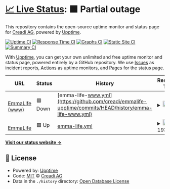 # [📈 Live Status](https://creadi.github.io/emmalife-upptime): <!--live status--> **🟧 Partial outage**

This repository contains the open-source uptime monitor and status page for [Creadi AG](https://www.creadi.ch), powered by [Upptime](https://github.com/upptime/upptime).

[![Uptime CI](https://github.com/creadi/emmalife-upptime/workflows/Uptime%20CI/badge.svg)](https://github.com/upptime/upptime/actions?query=workflow%3A%22Uptime+CI%22)
[![Response Time CI](https://github.com/creadi/emmalife-upptime/workflows/Response%20Time%20CI/badge.svg)](https://github.com/upptime/upptime/actions?query=workflow%3A%22Response+Time+CI%22)
[![Graphs CI](https://github.com/creadi/emmalife-upptime/workflows/Graphs%20CI/badge.svg)](https://github.com/upptime/upptime/actions?query=workflow%3A%22Graphs+CI%22)
[![Static Site CI](https://github.com/creadi/emmalife-upptime/workflows/Static%20Site%20CI/badge.svg)](https://github.com/upptime/upptime/actions?query=workflow%3A%22Static+Site+CI%22)
[![Summary CI](https://github.com/creadi/emmalife-upptime/workflows/Summary%20CI/badge.svg)](https://github.com/upptime/upptime/actions?query=workflow%3A%22Summary+CI%22)

With [Upptime](https://upptime.js.org), you can get your own unlimited and free uptime monitor and status page, powered entirely by a GitHub repository. We use [Issues](https://github.com/creadi/emmalife-upptime/issues) as incident reports, [Actions](https://github.com/creadi/emmalife-upptime/actions) as uptime monitors, and [Pages](https://creadi.github.io/emmalife-upptime) for the status page.

<!--start: status pages-->
<!-- This summary is generated by Upptime (https://github.com/upptime/upptime) -->
<!-- Do not edit this manually, your changes will be overwritten -->
<!-- prettier-ignore -->
| URL | Status | History | Response Time | Uptime |
| --- | ------ | ------- | ------------- | ------ |
| <img alt="" src="https://favicons.githubusercontent.com/www.emmlife.com" height="13"> [EmmaLife (www)](https://www.emmlife.com) | 🟥 Down | [emma-life-www.yml](https://github.com/creadi/emmalife-upptime/commits/HEAD/history/emma-life-www.yml) | <details><summary><img alt="Response time graph" src="./graphs/emma-life-www/response-time-week.png" height="20"> 0ms</summary><br><a href="https://creadi.github.io/emmalife-upptime/history/emma-life-www"><img alt="Response time 0" src="https://img.shields.io/endpoint?url=https%3A%2F%2Fraw.githubusercontent.com%2Fcreadi%2Femmalife-upptime%2FHEAD%2Fapi%2Femma-life-www%2Fresponse-time.json"></a><br><a href="https://creadi.github.io/emmalife-upptime/history/emma-life-www"><img alt="24-hour response time 0" src="https://img.shields.io/endpoint?url=https%3A%2F%2Fraw.githubusercontent.com%2Fcreadi%2Femmalife-upptime%2FHEAD%2Fapi%2Femma-life-www%2Fresponse-time-day.json"></a><br><a href="https://creadi.github.io/emmalife-upptime/history/emma-life-www"><img alt="7-day response time 0" src="https://img.shields.io/endpoint?url=https%3A%2F%2Fraw.githubusercontent.com%2Fcreadi%2Femmalife-upptime%2FHEAD%2Fapi%2Femma-life-www%2Fresponse-time-week.json"></a><br><a href="https://creadi.github.io/emmalife-upptime/history/emma-life-www"><img alt="30-day response time 0" src="https://img.shields.io/endpoint?url=https%3A%2F%2Fraw.githubusercontent.com%2Fcreadi%2Femmalife-upptime%2FHEAD%2Fapi%2Femma-life-www%2Fresponse-time-month.json"></a><br><a href="https://creadi.github.io/emmalife-upptime/history/emma-life-www"><img alt="1-year response time 0" src="https://img.shields.io/endpoint?url=https%3A%2F%2Fraw.githubusercontent.com%2Fcreadi%2Femmalife-upptime%2FHEAD%2Fapi%2Femma-life-www%2Fresponse-time-year.json"></a></details> | <details><summary><a href="https://creadi.github.io/emmalife-upptime/history/emma-life-www">100.00%</a></summary><a href="https://creadi.github.io/emmalife-upptime/history/emma-life-www"><img alt="All-time uptime 100.00%" src="https://img.shields.io/endpoint?url=https%3A%2F%2Fraw.githubusercontent.com%2Fcreadi%2Femmalife-upptime%2FHEAD%2Fapi%2Femma-life-www%2Fuptime.json"></a><br><a href="https://creadi.github.io/emmalife-upptime/history/emma-life-www"><img alt="24-hour uptime 100.00%" src="https://img.shields.io/endpoint?url=https%3A%2F%2Fraw.githubusercontent.com%2Fcreadi%2Femmalife-upptime%2FHEAD%2Fapi%2Femma-life-www%2Fuptime-day.json"></a><br><a href="https://creadi.github.io/emmalife-upptime/history/emma-life-www"><img alt="7-day uptime 100.00%" src="https://img.shields.io/endpoint?url=https%3A%2F%2Fraw.githubusercontent.com%2Fcreadi%2Femmalife-upptime%2FHEAD%2Fapi%2Femma-life-www%2Fuptime-week.json"></a><br><a href="https://creadi.github.io/emmalife-upptime/history/emma-life-www"><img alt="30-day uptime 100.00%" src="https://img.shields.io/endpoint?url=https%3A%2F%2Fraw.githubusercontent.com%2Fcreadi%2Femmalife-upptime%2FHEAD%2Fapi%2Femma-life-www%2Fuptime-month.json"></a><br><a href="https://creadi.github.io/emmalife-upptime/history/emma-life-www"><img alt="1-year uptime 100.00%" src="https://img.shields.io/endpoint?url=https%3A%2F%2Fraw.githubusercontent.com%2Fcreadi%2Femmalife-upptime%2FHEAD%2Fapi%2Femma-life-www%2Fuptime-year.json"></a></details>
| <img alt="" src="https://favicons.githubusercontent.com/emmlife.org" height="13"> [EmmaLife](https://emmlife.org) | 🟩 Up | [emma-life.yml](https://github.com/creadi/emmalife-upptime/commits/HEAD/history/emma-life.yml) | <details><summary><img alt="Response time graph" src="./graphs/emma-life/response-time-week.png" height="20"> 1930ms</summary><br><a href="https://creadi.github.io/emmalife-upptime/history/emma-life"><img alt="Response time 1930" src="https://img.shields.io/endpoint?url=https%3A%2F%2Fraw.githubusercontent.com%2Fcreadi%2Femmalife-upptime%2FHEAD%2Fapi%2Femma-life%2Fresponse-time.json"></a><br><a href="https://creadi.github.io/emmalife-upptime/history/emma-life"><img alt="24-hour response time 1930" src="https://img.shields.io/endpoint?url=https%3A%2F%2Fraw.githubusercontent.com%2Fcreadi%2Femmalife-upptime%2FHEAD%2Fapi%2Femma-life%2Fresponse-time-day.json"></a><br><a href="https://creadi.github.io/emmalife-upptime/history/emma-life"><img alt="7-day response time 1930" src="https://img.shields.io/endpoint?url=https%3A%2F%2Fraw.githubusercontent.com%2Fcreadi%2Femmalife-upptime%2FHEAD%2Fapi%2Femma-life%2Fresponse-time-week.json"></a><br><a href="https://creadi.github.io/emmalife-upptime/history/emma-life"><img alt="30-day response time 1930" src="https://img.shields.io/endpoint?url=https%3A%2F%2Fraw.githubusercontent.com%2Fcreadi%2Femmalife-upptime%2FHEAD%2Fapi%2Femma-life%2Fresponse-time-month.json"></a><br><a href="https://creadi.github.io/emmalife-upptime/history/emma-life"><img alt="1-year response time 1930" src="https://img.shields.io/endpoint?url=https%3A%2F%2Fraw.githubusercontent.com%2Fcreadi%2Femmalife-upptime%2FHEAD%2Fapi%2Femma-life%2Fresponse-time-year.json"></a></details> | <details><summary><a href="https://creadi.github.io/emmalife-upptime/history/emma-life">100.00%</a></summary><a href="https://creadi.github.io/emmalife-upptime/history/emma-life"><img alt="All-time uptime 100.00%" src="https://img.shields.io/endpoint?url=https%3A%2F%2Fraw.githubusercontent.com%2Fcreadi%2Femmalife-upptime%2FHEAD%2Fapi%2Femma-life%2Fuptime.json"></a><br><a href="https://creadi.github.io/emmalife-upptime/history/emma-life"><img alt="24-hour uptime 100.00%" src="https://img.shields.io/endpoint?url=https%3A%2F%2Fraw.githubusercontent.com%2Fcreadi%2Femmalife-upptime%2FHEAD%2Fapi%2Femma-life%2Fuptime-day.json"></a><br><a href="https://creadi.github.io/emmalife-upptime/history/emma-life"><img alt="7-day uptime 100.00%" src="https://img.shields.io/endpoint?url=https%3A%2F%2Fraw.githubusercontent.com%2Fcreadi%2Femmalife-upptime%2FHEAD%2Fapi%2Femma-life%2Fuptime-week.json"></a><br><a href="https://creadi.github.io/emmalife-upptime/history/emma-life"><img alt="30-day uptime 100.00%" src="https://img.shields.io/endpoint?url=https%3A%2F%2Fraw.githubusercontent.com%2Fcreadi%2Femmalife-upptime%2FHEAD%2Fapi%2Femma-life%2Fuptime-month.json"></a><br><a href="https://creadi.github.io/emmalife-upptime/history/emma-life"><img alt="1-year uptime 100.00%" src="https://img.shields.io/endpoint?url=https%3A%2F%2Fraw.githubusercontent.com%2Fcreadi%2Femmalife-upptime%2FHEAD%2Fapi%2Femma-life%2Fuptime-year.json"></a></details>

<!--end: status pages-->

[**Visit our status website →**](https://creadi.github.io/emmalife-upptime)

## 📄 License

- Powered by: [Upptime](https://github.com/upptime/upptime)
- Code: [MIT](./LICENSE) © [Creadi AG](https://www.creadi.ch)
- Data in the `./history` directory: [Open Database License](https://opendatacommons.org/licenses/odbl/1-0/)
